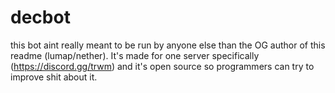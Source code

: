 # decbot

this bot aint really meant to be run by anyone else than the OG author of this readme (lumap/nether). It's made for
one server specifically (https://discord.gg/trwm) and it's open source so programmers can try to improve shit about it.
